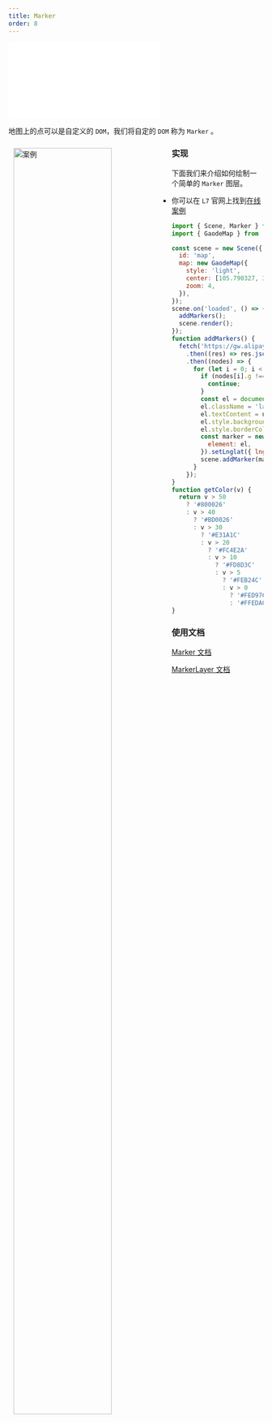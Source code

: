 ```yaml
---
title: Marker
order: 8
---
```


<embed src="@/docs/api/common/style.md"></embed>

地图上的点可以是自定义的 `DOM`，我们将自定的 `DOM` 称为 `Marker` 。

<div>
  <div style="width:60%;float:left; margin: 10px;">
    <img  width="80%" alt="案例" src='https://gw.alipayobjects.com/mdn/rms_855bab/afts/img/A*2vBbRYT2bgIAAAAAAAAAAABkARQnAQ'>
  </div>
</div>

### 实现

下面我们来介绍如何绘制一个简单的 `Marker` 图层。

- 你可以在 `L7` 官网上找到[在线案例](/examples/component/marker#marker)

```javascript
import { Scene, Marker } from '@antv/l7';
import { GaodeMap } from '@antv/l7-maps';

const scene = new Scene({
  id: 'map',
  map: new GaodeMap({
    style: 'light',
    center: [105.790327, 36.495636],
    zoom: 4,
  }),
});
scene.on('loaded', () => {
  addMarkers();
  scene.render();
});
function addMarkers() {
  fetch('https://gw.alipayobjects.com/os/basement_prod/67f47049-8787-45fc-acfe-e19924afe032.json')
    .then((res) => res.json())
    .then((nodes) => {
      for (let i = 0; i < nodes.length; i++) {
        if (nodes[i].g !== '1' || nodes[i].v === '') {
          continue;
        }
        const el = document.createElement('label');
        el.className = 'labelclass';
        el.textContent = nodes[i].v + '℃';
        el.style.background = getColor(nodes[i].v);
        el.style.borderColor = getColor(nodes[i].v);
        const marker = new Marker({
          element: el,
        }).setLnglat({ lng: nodes[i].x * 1, lat: nodes[i].y });
        scene.addMarker(marker);
      }
    });
}
function getColor(v) {
  return v > 50
    ? '#800026'
    : v > 40
      ? '#BD0026'
      : v > 30
        ? '#E31A1C'
        : v > 20
          ? '#FC4E2A'
          : v > 10
            ? '#FD8D3C'
            : v > 5
              ? '#FEB24C'
              : v > 0
                ? '#FED976'
                : '#FFEDA0';
}
```

### 使用文档

[Marker 文档](/api/component/marker/marker)

[MarkerLayer 文档](/api/component/marker/markerlayer)
